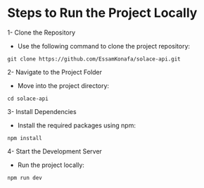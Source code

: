 # Steps to Run the Project Locally
1- Clone the Repository
- Use the following command to clone the project repository:
```
git clone https://github.com/EssamKonafa/solace-api.git
```
2- Navigate to the Project Folder
- Move into the project directory:
```
cd solace-api
```
3- Install Dependencies
- Install the required packages using npm:
```
npm install
```
4- Start the Development Server
- Run the project locally:
```
npm run dev
```
